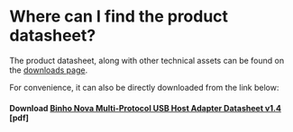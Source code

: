 # Where can I find the product datasheet?

The product datasheet, along with other technical assets can be found on the [downloads page](https://binho.io/pages/downloads).

For convenience, it can also be directly downloaded from the link below:

#### Download [Binho Nova Multi-Protocol USB Host Adapter Datasheet v1.4](https://cdn.binho.io/doc/nova/datasheet/1.4/Binho%20Nova%20Datasheet%20v1.4.pdf) \[pdf]







